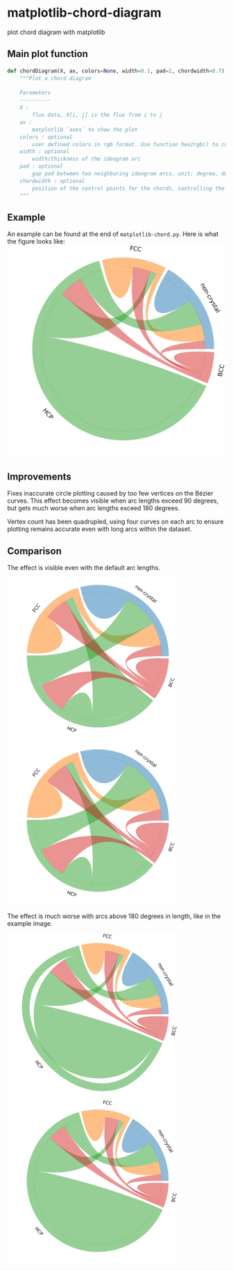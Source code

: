 # matplotlib-chord-diagram
plot chord diagram with matplotlib

## Main plot function
```python
def chordDiagram(X, ax, colors=None, width=0.1, pad=2, chordwidth=0.7):
    """Plot a chord diagram
    
    Parameters
    ----------
    X :
        flux data, X[i, j] is the flux from i to j
    ax :
        matplotlib `axes` to show the plot
    colors : optional
        user defined colors in rgb format. Use function hex2rgb() to convert hex color to rgb color. Default: d3.js category10
    width : optional
        width/thickness of the ideogram arc
    pad : optional
        gap pad between two neighboring ideogram arcs, unit: degree, default: 2 degree
    chordwidth : optional
        position of the control points for the chords, controlling the shape of the chords
    """
```

## Example
An example can be found at the end of `matplotlib-chord.py`. Here is what the figure looks like:
![](example_large_new.png)


## Improvements
Fixes inaccurate circle plotting caused by too few vertices on the Bézier curves. This effect becomes visible when arc lengths exceed 90 degrees, but gets much worse when arc lengths exceed 180 degrees. 

Vertex count has been quadrupled, using four curves on each arc to ensure plotting remains accurate even with long arcs within the dataset.

## Comparison
The effect is visible even with the default arc lengths. 

<img src="example_old.png" width="390" height="375"><img src="example_new.png" width="390" height="375">

The effect is much worse with arcs above 180 degrees in length, like in the example image. 

<img src="example_large_old.png" width="393" height="380"><img src="example_large_new.png" width="393" height="380">
